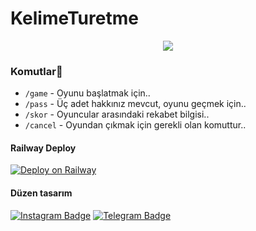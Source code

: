 # KelimeTuretme

<p align="center">
  <img src="https://graph.org/file/446537c2190e1befc39a4.jpg">
</p> 


### Komutlar🍭
- `/game` - Oyunu başlatmak için..
- `/pass` - Üç adet hakkınız mevcut, oyunu geçmek için.. 
- `/skor` - Oyuncular arasındaki rekabet bilgisi.. 
- `/cancel` - Oyundan çıkmak için gerekli olan komuttur..

#### Railway Deploy
[![Deploy on Railway](https://railway.app/button.svg)](https://railway.app/template/ClAT3Z)


#### Düzen tasarım
[![Instagram Badge](https://img.shields.io/badge/-Instagram-000?style=quare&labelColor=000&logo=Instagram&logoColor=white&link=https://instagram.com/ama_hocaam?igshid=YmMyMTA2M2Y=)](https://instagram.com/ama_hocaam?igshid=YmMyMTA2M2Y=)
[![Telegram Badge](https://img.shields.io/badge/-Telegram-blue?style=flat-quare&labelColor=dark_blue&logo=Telegram&logoColor=dark_blue&link=t.me/PlutoOwner)](https://t.me/PlutoOwner)
